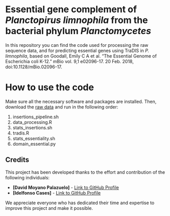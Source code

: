 # Essential gene complement of *Planctopirus limnophila* from the bacterial phylum *Planctomycetes* 


In this repository you can find the code used for processing the raw sequence data, and for predicting essential genes using TraDIS in *P. limnophila*, based on Goodall, Emily C A et al. “The Essential Genome of Escherichia coli K-12.” mBio vol. 9,1 e02096-17. 20 Feb. 2018, doi:10.1128/mBio.02096-17. 

# How to use the code
Make sure all the necessary software and packages are installed. 
Then, download the [raw data](https://doi.org/10.6084/m9.figshare.24249346) and run in the following order: 
1. insertions_pipeline.sh
2. data_processing.R
3. stats_insertions.sh
4. tradis.R
5. stats_essentiality.sh
6. domain_essential.py

## Credits

This project has been developed thanks to the effort and contribution of the following individuals:

- **[David Moyano Palazuelo]** - [Link to GitHub Profile](https://github.com/dmoypal)
- **[Idelfonso Cases]** - [Link to GitHub Profile](https://github.com/collaborator1)

We appreciate everyone who has dedicated their time and expertise to improve this project and make it possible.
